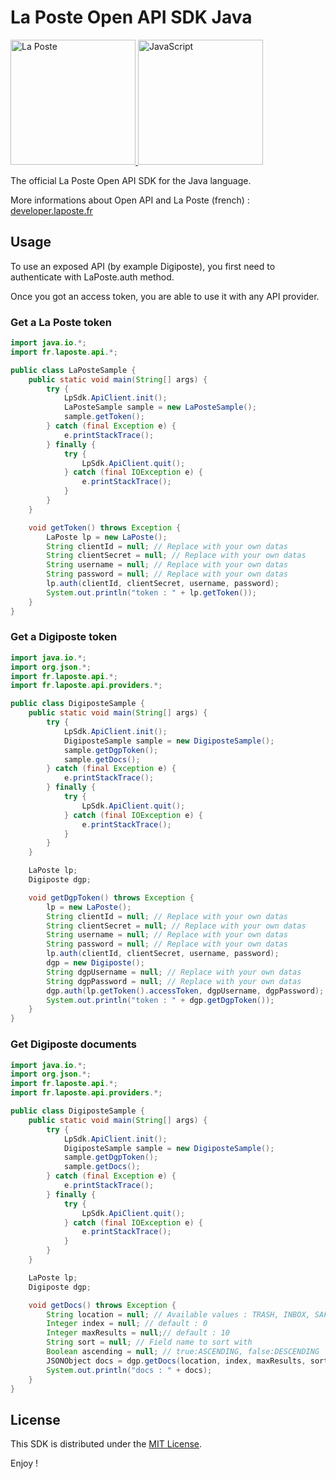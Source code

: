 

# La Poste Open API SDK Java

<a href="http://laposte.fr/" target="_blank">
<img src="http://upload.wikimedia.org/wikipedia/fr/2/2a/Logo-laposte.png" alt="La Poste" height="200">
</a>
<a href="http://fr.wikipedia.org/wiki/Java_%28langage%29" target="_blank">
<img src="http://answers.ea.com/t5/image/serverpage/image-id/10151i305CAFB28ED1CE16?v=mpbl-1" alt="JavaScript" height="200">
</a>

The official La Poste Open API SDK for the Java language.

More informations about Open API and La Poste (french) : [developer.laposte.fr](http://developer.laposte.fr/)

## Usage

To use an exposed API (by example Digiposte), you first need to authenticate with LaPoste.auth method.

Once you got an access token, you are able to use it with any API provider.

### Get a La Poste token

```java
import java.io.*;
import fr.laposte.api.*;

public class LaPosteSample {
	public static void main(String[] args) {
		try {
			LpSdk.ApiClient.init();
			LaPosteSample sample = new LaPosteSample();
			sample.getToken();
		} catch (final Exception e) {
			e.printStackTrace();
		} finally {
			try {
				LpSdk.ApiClient.quit();
			} catch (final IOException e) {
				e.printStackTrace();
			}
		}
	}

	void getToken() throws Exception {
		LaPoste lp = new LaPoste();
		String clientId = null; // Replace with your own datas
		String clientSecret = null; // Replace with your own datas
		String username = null; // Replace with your own datas
		String password = null; // Replace with your own datas
		lp.auth(clientId, clientSecret, username, password);
		System.out.println("token : " + lp.getToken());
	}
}
```

### Get a Digiposte token

```java
import java.io.*;
import org.json.*;
import fr.laposte.api.*;
import fr.laposte.api.providers.*;

public class DigiposteSample {
	public static void main(String[] args) {
		try {
			LpSdk.ApiClient.init();
			DigiposteSample sample = new DigiposteSample();
			sample.getDgpToken();
			sample.getDocs();
		} catch (final Exception e) {
			e.printStackTrace();
		} finally {
			try {
				LpSdk.ApiClient.quit();
			} catch (final IOException e) {
				e.printStackTrace();
			}
		}
	}

	LaPoste lp;
	Digiposte dgp;

	void getDgpToken() throws Exception {
		lp = new LaPoste();
		String clientId = null; // Replace with your own datas
		String clientSecret = null; // Replace with your own datas
		String username = null; // Replace with your own datas
		String password = null; // Replace with your own datas
		lp.auth(clientId, clientSecret, username, password);
		dgp = new Digiposte();
		String dgpUsername = null; // Replace with your own datas
		String dgpPassword = null; // Replace with your own datas
		dgp.auth(lp.getToken().accessToken, dgpUsername, dgpPassword);
		System.out.println("token : " + dgp.getDgpToken());
	}
}
```
### Get Digiposte documents

```java
import java.io.*;
import org.json.*;
import fr.laposte.api.*;
import fr.laposte.api.providers.*;

public class DigiposteSample {
	public static void main(String[] args) {
		try {
			LpSdk.ApiClient.init();
			DigiposteSample sample = new DigiposteSample();
			sample.getDgpToken();
			sample.getDocs();
		} catch (final Exception e) {
			e.printStackTrace();
		} finally {
			try {
				LpSdk.ApiClient.quit();
			} catch (final IOException e) {
				e.printStackTrace();
			}
		}
	}

	LaPoste lp;
	Digiposte dgp;

	void getDocs() throws Exception {
		String location = null; // Available values : TRASH, INBOX, SAFE (default : all documents)
		Integer index = null; // default : 0
		Integer maxResults = null;// default : 10
		String sort = null; // Field name to sort with
		Boolean ascending = null; // true:ASCENDING, false:DESCENDING
		JSONObject docs = dgp.getDocs(location, index, maxResults, sort, ascending);
		System.out.println("docs : " + docs);
	}
}
```

## License

This SDK is distributed under the [MIT License](https://raw.githubusercontent.com/LaPosteApi/laposte-sdk-js/master/LICENSE).

Enjoy !